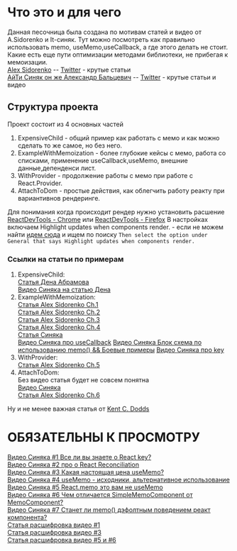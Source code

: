 # Что это и для чего

Данная песочница была создана по мотивам статей и видео от A.Sidorenko и It-синяк. Тут можно посмотреть как правильно
использовать memo, useMemo,useCallback, а где этого делать не стоит. Какие есть еще пути оптимизации методами
библиотеки, не прибегая к мемоизации.  
[Alex Sidorenko](https://alexsidorenko.com/) --
[Twitter](https://twitter.com/asidorenko_) - крутые статьи  
[АйТи Синяк он же Александр Бальцевич](https://www.youtube.com/channel/UClgj-KWiNaOo9H1rz1ISO6Q)
-- [Twitter](https://twitter.com/it_sin9k) - крутые статьи и видео

## Структура проекта


Проект состоит из 4 основных частей

1) ExpensiveChild - общий пример как работать с мемо и как можно сделать то же самое, но без него.
2) ExampleWithMemoization - более глубокие кейсы с мемо, работа со списками, применение useCallback,useMemo, внешние
   данные,депенденси лист.
3) WithProvider - продолжение работы с мемо при работе с React.Provider.
4) AttachToDom - простые действия, как облегчить работу реакту при вариантивнов рендеринге.

Для понимания когда происходит рендер нужно установить
расшение [ReactDevTools - Chrome](https://chrome.google.com/webstore/detail/react-developer-tools/fmkadmapgofadopljbjfkapdkoienihi)
или
[ReactDevTools - Firefox](https://addons.mozilla.org/en-US/firefox/addon/react-devtools/)
В настройках включаем Highlight updates when components render. - если не можем
найти [идем сюда](https://www.digitalocean.com/community/tutorials/how-to-debug-react-components-using-react-developer-tools)
и ищем по поиску `Then select the option under General that says Highlight updates when components render.`

### Ссылки на статьи по примерам

1) ExpensiveChild:  
   [Статья Дена Абрамова](https://overreacted.io/before-you-memo/)  
   [Видео Синяка на статью Дена](https://www.youtube.com/watch?v=JzBEbo4enQY&)
2) ExampleWithMemoization:  
   [Статья Alex Sidorenko Ch.1](https://alexsidorenko.com/blog/react-render-always-rerenders/)  
   [Статья Alex Sidorenko Ch.2](https://alexsidorenko.com/blog/react-render-props/)  
   [Статья Alex Sidorenko Ch.3](https://alexsidorenko.com/blog/react-render-usememo/)  
   [Статья Alex Sidorenko Ch.4](https://alexsidorenko.com/blog/react-render-usecallback/)  
   [Статья Синяка](https://habr.com/ru/post/529950/)  
   [Видео Синяка про useCallback](https://www.youtube.com/watch?v=2Wp7QPTkpms)
   [Видео Синяка Блок схема по использованию memo() && Боевые примеры](https://www.youtube.com/watch?v=CMqlMhrMoyY)
   [Видео Синяка про key](https://www.youtube.com/watch?v=OtAlPwW8DNU&t=296s)
4) WithProvider:  
   [Статья Alex Sidorenko Ch.5](https://alexsidorenko.com/blog/react-render-context/)
5) AttachToDom:    
   Без видео статья будет не совсем понятна  
   [Видео Синяка](https://www.youtube.com/watch?v=A0W2n2azH5s)  
   [Статья Alex Sidorenko Ch.6](https://alexsidorenko.com/blog/react-render-dom/)

Ну и не менее важная статья
от [Kent C. Dodds](https://kentcdodds.com/blog/fix-the-slow-render-before-you-fix-the-re-render)

# ОБЯЗАТЕЛЬНЫ К ПРОСМОТРУ

[Видео Синяка #1 Все ли вы знаете о React key?](https://www.youtube.com/watch?v=OtAlPwW8DNU)  
[Видео Синяка #2 про о React Reconciliation](https://www.youtube.com/watch?v=NPXJnKytER4)  
[Видео Синяка #3 Какая настоящая цена useMemo?](https://www.youtube.com/watch?v=i6DPqqbdIyw)  
[Видео Синяка #4 useMemo - исходники, альтернативное использование](https://www.youtube.com/watch?v=V426Pl3X6qQ)  
[Видео Синяка #5 React.memo это вам не useMemo](https://www.youtube.com/watch?v=Hm769uj6WPo)  
[Видео Синяка #6 Чем отличается SimpleMemoComponent от MemoComponent?](https://www.youtube.com/watch?v=LhZ4Xk5CZU8)    
[Видео Синяка #7 Станет ли memo() дэфолтным поведением реакт компонента?](https://www.youtube.com/watch?v=uEeZ2TUkOCE)  
[Статья расшифровка видео #1](https://habr.com/ru/post/527596/)  
[Статья расшифровка видео #3](https://habr.com/ru/post/544930/)  
[Статья расшифровка видео #5 и #6](https://habr.com/ru/post/551804/)  
  
